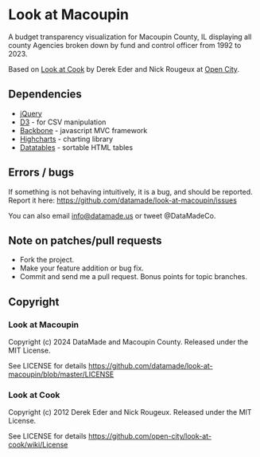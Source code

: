 # Look at Macoupin

A budget transparency visualization for Macoupin County, IL displaying all county Agencies broken down by fund and control officer from 1992 to 2023.

Based on [Look at Cook](http://lookatcook.com) by Derek Eder and Nick Rougeux at [Open City](http://opencityapps.org).

## Dependencies

- [jQuery](http://jquery.com)
- [D3](http://d3js.org) - for CSV manipulation
- [Backbone](http://backbonejs.org/) - javascript MVC framework
- [Highcharts](http://www.highcharts.com/) - charting library
- [Datatables](http://datatables.net) - sortable HTML tables

## Errors / bugs

If something is not behaving intuitively, it is a bug, and should be reported.
Report it here: https://github.com/datamade/look-at-macoupin/issues

You can also email info@datamade.us or tweet @DataMadeCo.

## Note on patches/pull requests

* Fork the project.
* Make your feature addition or bug fix.
* Commit and send me a pull request. Bonus points for topic branches.

## Copyright

### Look at Macoupin 

Copyright (c) 2024 DataMade and Macoupin County. Released under the MIT License.

See LICENSE for details https://github.com/datamade/look-at-macoupin/blob/master/LICENSE

### Look at Cook 

Copyright (c) 2012 Derek Eder and Nick Rougeux. Released under the MIT License.

See LICENSE for details https://github.com/open-city/look-at-cook/wiki/License

